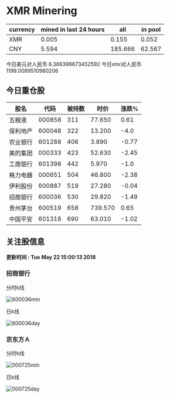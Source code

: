 # XMR Minering

|currency|mined in last 24 hours|all|in pool|
|---|---|---|---|
|XMR|0.005|0.155|0.052|
|CNY|5.594|185.666|62.567|

今日美元对人民币 6.366396673452592	今日xmr对人民币1199.0089510980206


## 今日重仓股 

|股名|代码|被持数|时价|涨跌%|
|---|---|---|---|---|
|五粮液|000858|311|77.650|0.61|
|保利地产|600048|322|13.200|-4.0|
|农业银行|601288|406|3.890|-0.77|
|美的集团|000333|423|52.630|-2.45|
|工商银行|601398|442|5.970|-1.0|
|格力电器|000651|504|46.800|-2.38|
|伊利股份|600887|519|27.280|-0.04|
|招商银行|600036|530|29.820|-1.49|
|贵州茅台|600519|658|739.570|0.65|
|中国平安|601318|690|63.010|-1.02|

## 关注股信息
**更新时间 : Tue May 22 15:00:13 2018**
### 招商银行 
分时k线

![600036min](http://image.sinajs.cn/newchart/min/n/sh600036.gif)

日k线

![600036day](http://image.sinajs.cn/newchart/daily/n/sh600036.gif)

### 京东方Ａ 
分时k线

![000725min](http://image.sinajs.cn/newchart/min/n/sz000725.gif)

日k线

![000725day](http://image.sinajs.cn/newchart/daily/n/sz000725.gif)
